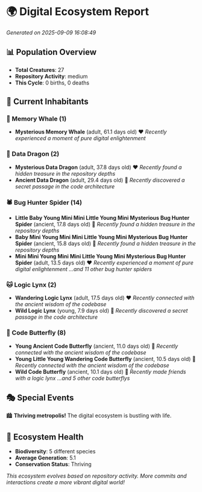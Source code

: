 # 🌍 Digital Ecosystem Report
*Generated on 2025-09-09 16:08:49*

## 📊 Population Overview
- **Total Creatures**: 27
- **Repository Activity**: medium
- **This Cycle**: 0 births, 0 deaths

## 👥 Current Inhabitants

### 🐋 Memory Whale (1)
- **Mysterious Memory Whale** (adult, 61.1 days old) ❤️
  *Recently experienced a moment of pure digital enlightenment*

### 🐉 Data Dragon (2)
- **Mysterious Data Dragon** (adult, 37.8 days old) ❤️
  *Recently found a hidden treasure in the repository depths*
- **Ancient Data Dragon** (adult, 29.4 days old) 💚
  *Recently discovered a secret passage in the code architecture*

### 🕷️ Bug Hunter Spider (14)
- **Little Baby Young Mini Mini Little Young Mini Mysterious Bug Hunter Spider** (ancient, 17.8 days old) 💛
  *Recently found a hidden treasure in the repository depths*
- **Baby Mini Young Mini Mini Little Young Mini Mysterious Bug Hunter Spider** (ancient, 15.8 days old) 💛
  *Recently found a hidden treasure in the repository depths*
- **Mini Mini Young Mini Mini Little Young Mini Mysterious Bug Hunter Spider** (adult, 13.5 days old) ❤️
  *Recently experienced a moment of pure digital enlightenment*
  *...and 11 other bug hunter spiders*

### 🐱 Logic Lynx (2)
- **Wandering Logic Lynx** (adult, 17.5 days old) ❤️
  *Recently connected with the ancient wisdom of the codebase*
- **Wild Logic Lynx** (young, 7.9 days old) 💚
  *Recently discovered a secret passage in the code architecture*

### 🦋 Code Butterfly (8)
- **Young Ancient Code Butterfly** (ancient, 11.0 days old) 💛
  *Recently connected with the ancient wisdom of the codebase*
- **Young Little Young Wandering Code Butterfly** (ancient, 10.5 days old) 💛
  *Recently connected with the ancient wisdom of the codebase*
- **Wild Code Butterfly** (ancient, 10.1 days old) 💚
  *Recently made friends with a logic lynx*
  *...and 5 other code butterflys*

## 🎭 Special Events

🏙️ **Thriving metropolis!** The digital ecosystem is bustling with life.

## 🔬 Ecosystem Health
- **Biodiversity**: 5 different species
- **Average Generation**: 5.1
- **Conservation Status**: Thriving

*This ecosystem evolves based on repository activity. More commits and interactions create a more vibrant digital world!*